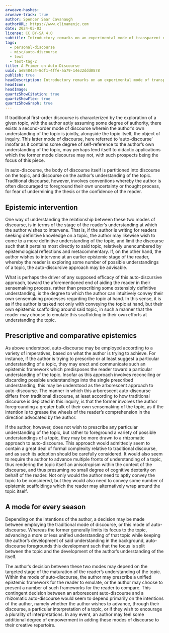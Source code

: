 ```yaml
---
arweave-hashes:
arweave-track: true
author: Spencer Saar Cavanaugh
authorURL: https://www.clinamenic.com
date: 2024-05-03
license: CC BY-SA 4.0
subtitle: Introductory remarks on an experimental mode of transparent discourse.
tags:
  - personal-discourse
  - misc/auto-discourse
  - text
  - test-tag-2
title: A Primer on Auto-Discourse
uuid: ae848434-8df1-4ffe-aa79-14e32ddd0878
publish: true
headDescription: Introductory remarks on an experimental mode of transparent discourse.
headIcon:
headImage:
quartzShowCitation: true
quartzShowFlex: true
quartzShowGraph: true
---
```


If traditional first-order discourse is characterized by the exploration of a given topic, with the author aptly assuming some degree of authority, there exists a second-order mode of discourse wherein the author’s own understanding of the topic is jointly, alongside the topic itself, the object of inquiry. This latter mode of discourse, here referred to ‘auto-discourse’ insofar as it contains some degree of self-reference to the author’s own understanding of the topic, may perhaps lend itself to didactic applications which the former mode discourse may not, with such prospects being the focus of this piece.

In auto-discourse, the body of discourse itself is partitioned into discourse on the topic, and discourse on the author’s understanding of the topic. Traditional discourse, however, involves conventions whereby the author is often discouraged to foreground their own uncertainty or thought process, for fear of undermining the thesis or the confidence of the reader.

## Epistemic intervention

One way of understanding the relationship between these two modes of discourse, is in terms of the stage of the reader’s understanding at which the author wishes to intervene. That is, if the author is writing for readers seeking definitive knowledge on a topic, the author may likewise wish to come to a more definitive understanding of the topic, and limit the discourse such that it pertains most directly to said topic, relatively unencumbered by epistemological reflections and metacommentary. If, on the other hand, the author wishes to intervene at an earlier epistemic stage of the reader, whereby the reader is exploring some number of possible understandings of a topic, the auto-discursive approach may be advisable.

What is perhaps the driver of any supposed efficacy of this auto-discursive approach, toward the aforementioned end of aiding the reader in their sensemaking process, rather than prescribing some ostensibly definitive understanding, is the degree to which the author can intuitively convey their own sensemaking processes regarding the topic at hand. In this sense, it is as if the author is tasked not only with conveying the topic at hand, but their own epistemic scaffolding around said topic, in such a manner that the reader may choose to emulate this scaffolding in their own efforts at understanding the topic.

## Prescriptive and comparative epistemics

As above understood, auto-discourse may be employed according to a variety of imperatives, based on what the author is trying to achieve. For instance, if the author is trying to prescribe or at least suggest a particular understanding of a topic, they may erect and communicate such an epistemic framework which predisposes the reader toward a particular understanding of the topic. Insofar as this approach involves reconciling or discarding possible understandings into the single prescribed understanding, this may be understood as the arborescent approach to auto-discourse. The manner in which this arborescent auto-discourse differs from traditional discourse, at least according to how traditional discourse is depicted in this inquiry, is that the former involves the author foregrounding a greater bulk of their own sensemaking of the topic, as if the intention is to grease the wheels of the reader’s comprehension in the direction advocated by the author.

If the author, however, does not wish to prescribe any particular understanding of the topic, but rather to foreground a variety of possible understandings of a topic, they may be more drawn to a rhizomatic approach to auto-discourse. This approach would admittedly seem to contain a great deal of formal complexity relative to traditional discourse, and as such its adoption should be carefully considered. It would also seem to require the author to advance multiple fronts of understanding of a topic, thus rendering the topic itself an anisotropism within the context of the discourse, and thus presuming no small degree of cognitive dexterity on behalf of the reader. Not only would the author need to aptly convey the topic to be considered, but they would also need to convey some number of epistemic scaffoldings which the reader may alternatively wrap around the topic itself.

## A mode for every season

Depending on the intentions of the author, a decision may be made between employing the traditional mode of discourse, or this mode of auto-discourse. Whereas the former generally limits its focus to the topic, advancing a more or less unified understanding of that topic while keeping the author’s development of said understanding in the background, auto-discourse foregrounds this development such that the focus is split between the topic and the development of the author’s understanding of the itself.

The author’s decision between these two modes may depend on the targeted stage of the maturation of the reader’s understanding of the topic. Within the mode of auto-discourse, the author may prescribe a unified epistemic framework for the reader to emulate, or the author may choose to present a number of such frameworks for the reader to compare. This contingent decision between an arborescent auto-discourse and a rhizomatic auto-discourse would seem to depend primarily on the intentions of the author, namely whether the author wishes to advance, through their discourse, a particular interpretation of a topic, or if they wish to encourage a plurality of interpretations. In any event, an author may feel some additional degree of empowerment in adding these modes of discourse to their creative repertoire.
